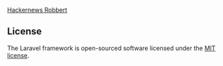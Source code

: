 [Hackernews Robbert](http://www.robbertluit.be)

## License

The Laravel framework is open-sourced software licensed under the [MIT license](http://opensource.org/licenses/MIT).
